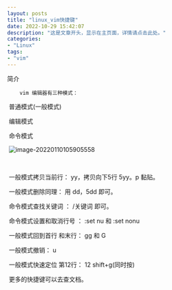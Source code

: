 ```yaml
---
layout: posts
title: "linux_vim快捷键"
date: 2022-10-29 15:42:07
description: "这是文章开头，显示在主页面，详情请点击此处。"
categories: 
- "Linux"
tags:
- "vim"
---
```


简介 <!--more-->

		vim 编辑器有三种模式：

​		普通模式(一般模式)

​		编辑模式

​		命令模式

​		![image-20220110105905558](vim%E5%BF%AB%E6%8D%B7%E9%94%AE.assets/image-20220110105905558.png)

​		

​		一般模式拷贝当前行： yy，拷贝向下5行 5yy。p 黏贴。

​		一般模式删除同理： 用 dd，5dd 即可。

​		命令模式查找关键词 ：  /关键词   即可。

​		命令模式设置和取消行号 ：   :set nu 和 :set nonu

​		一般模式回到首行 和末行：   gg 和 G

​		一般模式撤销：   u 

​		一般模式快速定位 第12行：  12    shift+g(同时按)

​		更多的快捷键可以去查文档。